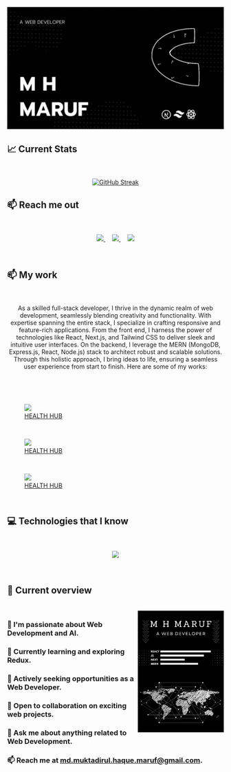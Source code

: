<a href="https://www.linkedin.com/in/md-muktadirul-haque-maruf/">
<img src="https://raw.githubusercontent.com/M-H-Maruf/M-H-Maruf/main/images/A%20WEB%20DEVELOPER.gif" />
</a>

## :chart_with_upwards_trend: Current Stats

<br />
<p align="center">
<a href="https://git.io/streak-stats">
<img  src="https://github-readme-streak-stats.herokuapp.com?user=M-H-MARUF&theme=prussian&hide_border=true&border_radius=5&background=45%2C000000%2C363635" alt="GitHub Streak" />
</a>
</p>

## :mailbox: Reach me out

<br />

<p align="center">
  <a href="https://www.linkedin.com/in/md-muktadirul-haque-maruf">
    <img height="75" src="https://i.postimg.cc/MTDhvYr1/linked-in.png">
  </a>
  &nbsp;&nbsp;&nbsp;
  <a href="https://www.facebook.com/profile.php?id=100093927973127">
    <img height="75" src="https://i.postimg.cc/L5QwV8SX/facebook.png">
  </a>
  &nbsp;&nbsp;&nbsp;
  <a href="mailto:md.muktadirul.haque.maruf@gmail.com">
    <img height="75" src="https://i.postimg.cc/NFjZTrWS/mail.png">
  </a>
</p>

<br />

## :mailbox: My work

<br />

<p align="center">
As a skilled full-stack developer, I thrive in the dynamic realm of web development, seamlessly blending creativity and functionality. With expertise spanning the entire stack, I specialize in crafting responsive and feature-rich applications. From the front end, I harness the power of technologies like React, Next.js, and Tailwind CSS to deliver sleek and intuitive user interfaces. On the backend, I leverage the MERN (MongoDB, Express.js, React, Node.js) stack to architect robust and scalable solutions. Through this holistic approach, I bring ideas to life, ensuring a seamless user experience from start to finish. Here are some of my works:
</p>

<br /><br /><br />

<p align="center">
  <a href="https://m-h-maruf-health-hub.surge.sh/">
    <figure>
        <img height="75" src="https://i.postimg.cc/GhV7qfWX/health-hub.png">
        <figcaption>HEALTH HUB</figcaption>
    </figure>
  </a>
  &nbsp;&nbsp;&nbsp;
  <a href="https://m-h-maruf-creative-chronicles.surge.sh/">
    <figure>
        <img height="75" src="https://i.postimg.cc/8kynrctQ/creative-chronicles.png">
        <figcaption>HEALTH HUB</figcaption>
    </figure>
  </a>
  &nbsp;&nbsp;&nbsp;
  <a href="https://m-h-maruf-brand-shop.surge.sh/">
    <figure>
        <img height="75" src="https://i.postimg.cc/Vkt7TR1m/nexus.png">
        <figcaption>HEALTH HUB</figcaption>
    </figure>
  </a>
</p>

<br />

## :computer: Technologies that I know

<br />
<p align="center">
  <a href="https://m-h-maruf.vercel.app/">
    <img src="https://skillicons.dev/icons?i=c,cpp,html,css,js,git,nodejs,figma,tailwind,vercel,nextjs,atom,bootstrap,codepen,discord,express,firebase,github,linkedin,instagram,materialui,mongodb,postman,py,react,replit,stackoverflow,vite,vscode&perline=5" />
  </a>
</p>
<br/>

## :eyes: Current overview

<br />
<div align="left">
<a href="https://app.daily.dev/mir"><img align="right" src="https://raw.githubusercontent.com/M-H-Maruf/M-H-Maruf/main/images/devCard.png"width="200" alt="M  H Maruf's Dev Card"/></a>
</div>

### 👀 I'm passionate about Web Development and AI.

### 🌱 Currently learning and exploring Redux.

### 💼 Actively seeking opportunities as a Web Developer.

### 👯 Open to collaboration on exciting web projects.

### 💬 Ask me about anything related to Web Development.

### 📫 Reach me at md.muktadirul.haque.maruf@gmail.com.

